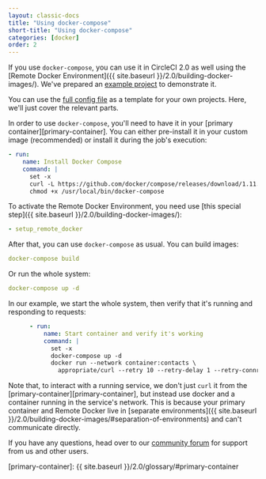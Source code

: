 ```yaml
---
layout: classic-docs
title: "Using docker-compose"
short-title: "Using docker-compose"
categories: [docker]
order: 2
---
```


If you use `docker-compose`, you can use it in CircleCI 2.0 as well using the [Remote Docker Environment]({{ site.baseurl }}/2.0/building-docker-images/). We've prepared an [example project](https://github.com/circleci/cci-demo-docker/tree/docker-compose) to demonstrate it.

You can use the [full config file](https://github.com/circleci/cci-demo-docker/blob/docker-compose/.circleci/config.yml) as a template for your own projects. Here, we'll just cover the relevant parts.

In order to use `docker-compose`, you'll need to have it in your [primary container][primary-container]. You can either pre-install it in your custom image (recommended) or install it during the job's execution:

``` YAML
- run:
    name: Install Docker Compose
    command: |
      set -x
      curl -L https://github.com/docker/compose/releases/download/1.11.2/docker-compose-`uname -s`-`uname -m` > /usr/local/bin/docker-compose
      chmod +x /usr/local/bin/docker-compose
```

To activate the Remote Docker Environment, you need use [this special step]({{ site.baseurl }}/2.0/building-docker-images/):

``` YAML
- setup_remote_docker
```

After that, you can use `docker-compose` as usual. You can build images:

``` YAML
docker-compose build
```

Or run the whole system:

``` YAML
docker-compose up -d
```

In our example, we start the whole system, then verify that it's running and responding to requests:

``` YAML
      - run:
          name: Start container and verify it's working
          command: |
            set -x
            docker-compose up -d
            docker run --network container:contacts \
              appropriate/curl --retry 10 --retry-delay 1 --retry-connrefused http://localhost:8080/contacts/test
```

Note that, to interact with a running service, we don't just `curl` it from the [primary-container][primary-container], but instead use docker and a container running in the service's network. This is because your primary container and Remote Docker live in [separate environments]({{ site.baseurl }}/2.0/building-docker-images/#separation-of-environments) and can't communicate directly.

If you have any questions, head over to our [community forum](https://discuss.circleci.com/) for support from us and other users.

[primary-container]: {{ site.baseurl }}/2.0/glossary/#primary-container
